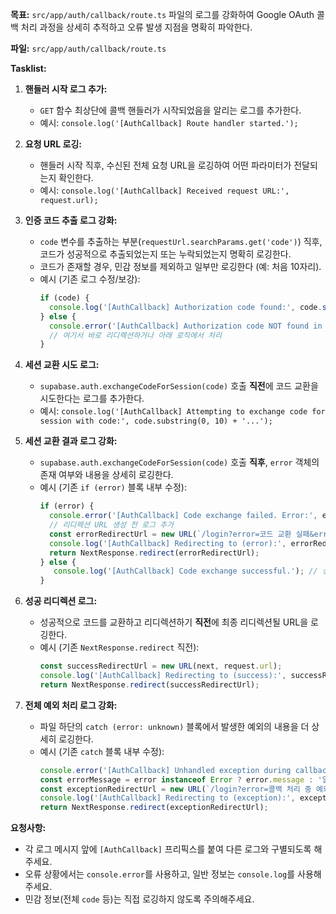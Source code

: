 **목표:** `src/app/auth/callback/route.ts` 파일의 로그를 강화하여 Google OAuth 콜백 처리 과정을 상세히 추적하고 오류 발생 지점을 명확히 파악한다.

**파일:** `src/app/auth/callback/route.ts`

**Tasklist:**

1.  **핸들러 시작 로그 추가:**
    *   `GET` 함수 최상단에 콜백 핸들러가 시작되었음을 알리는 로그를 추가한다.
    *   예시: `console.log('[AuthCallback] Route handler started.');`

2.  **요청 URL 로깅:**
    *   핸들러 시작 직후, 수신된 전체 요청 URL을 로깅하여 어떤 파라미터가 전달되는지 확인한다.
    *   예시: `console.log('[AuthCallback] Received request URL:', request.url);`

3.  **인증 코드 추출 로그 강화:**
    *   `code` 변수를 추출하는 부분(`requestUrl.searchParams.get('code')`) 직후, 코드가 성공적으로 추출되었는지 또는 누락되었는지 명확히 로깅한다.
    *   코드가 존재할 경우, 민감 정보를 제외하고 일부만 로깅한다 (예: 처음 10자리).
    *   예시 (기존 로그 수정/보강):
        ```typescript
        if (code) {
          console.log('[AuthCallback] Authorization code found:', code.substring(0, 10) + '...'); // 코드 일부만 로깅
        } else {
          console.error('[AuthCallback] Authorization code NOT found in URL.'); // 에러 로그로 변경
          // 여기서 바로 리디렉션하거나 아래 로직에서 처리
        }
        ```

4.  **세션 교환 시도 로그:**
    *   `supabase.auth.exchangeCodeForSession(code)` 호출 **직전**에 코드 교환을 시도한다는 로그를 추가한다.
    *   예시: `console.log('[AuthCallback] Attempting to exchange code for session with code:', code.substring(0, 10) + '...');`

5.  **세션 교환 결과 로그 강화:**
    *   `supabase.auth.exchangeCodeForSession(code)` 호출 **직후**, `error` 객체의 존재 여부와 내용을 상세히 로깅한다.
    *   예시 (기존 `if (error)` 블록 내부 수정):
        ```typescript
        if (error) {
          console.error('[AuthCallback] Code exchange failed. Error:', error); // 에러 객체 전체 로깅
          // 리디렉션 URL 생성 전 로그 추가
          const errorRedirectUrl = new URL(`/login?error=코드 교환 실패&error_description=${encodeURIComponent(error.message)}`, request.url);
          console.log('[AuthCallback] Redirecting to (error):', errorRedirectUrl.toString());
          return NextResponse.redirect(errorRedirectUrl);
        } else {
           console.log('[AuthCallback] Code exchange successful.'); // 성공 로그 추가
        }
        ```

6.  **성공 리디렉션 로그:**
    *   성공적으로 코드를 교환하고 리디렉션하기 **직전**에 최종 리디렉션될 URL을 로깅한다.
    *   예시 (기존 `NextResponse.redirect` 직전):
        ```typescript
        const successRedirectUrl = new URL(next, request.url);
        console.log('[AuthCallback] Redirecting to (success):', successRedirectUrl.toString());
        return NextResponse.redirect(successRedirectUrl);
        ```

7.  **전체 예외 처리 로그 강화:**
    *   파일 하단의 `catch (error: unknown)` 블록에서 발생한 예외의 내용을 더 상세히 로깅한다.
    *   예시 (기존 `catch` 블록 내부 수정):
        ```typescript
        console.error('[AuthCallback] Unhandled exception during callback processing:', error); // 에러 객체 로깅
        const errorMessage = error instanceof Error ? error.message : '알 수 없는 오류 발생';
        const exceptionRedirectUrl = new URL(`/login?error=콜백 처리 중 예외 발생&error_description=${encodeURIComponent(errorMessage)}`, request.url);
        console.log('[AuthCallback] Redirecting to (exception):', exceptionRedirectUrl.toString());
        return NextResponse.redirect(exceptionRedirectUrl);
        ```

**요청사항:**

*   각 로그 메시지 앞에 `[AuthCallback]` 프리픽스를 붙여 다른 로그와 구별되도록 해주세요.
*   오류 상황에서는 `console.error`를 사용하고, 일반 정보는 `console.log`를 사용해주세요.
*   민감 정보(전체 `code` 등)는 직접 로깅하지 않도록 주의해주세요.